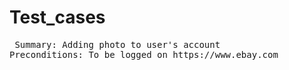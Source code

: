 # Test_cases
<pre> Summary: Adding photo to user's account
Preconditions: To be logged on https://www.ebay.com


